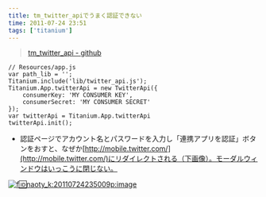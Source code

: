 ```yaml
---
title: tm_twitter_apiでうまく認証できない
time: 2011-07-24 23:51
tags: ['titanium']
---
```


> [tm\_twitter\_api - github](https://github.com/mogya/tm_twitter_api)

```
// Resources/app.js
var path_lib = '';
Titanium.include('lib/twitter_api.js');
Titanium.App.twitterApi = new TwitterApi({
	consumerKey: 'MY CONSUMER KEY',
	consumerSecret: 'MY CONSUMER SECRET'
});
var twitterApi = Titanium.App.twitterApi
twitterApi.init();
```

- 認証ページでアカウント名とパスワードを入力し「連携アプリを認証」ボタンをおすと、なぜか[http://mobile.twitter.com/](http://mobile.twitter.com/)にリダイレクトされる（下画像）。モーダルウィンドウはいっこうに閉じない。

[![f:id:naoty_k:20110724235009p:image](http://cdn-ak.f.st-hatena.com/images/fotolife/n/naoty_k/20110724/20110724235009.png "f:id:naoty\_k:20110724235009p:image")](http://f.hatena.ne.jp/naoty_k/20110724235009)
